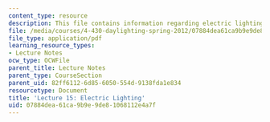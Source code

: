 ```yaml
---
content_type: resource
description: This file contains information regarding electric lighting.
file: /media/courses/4-430-daylighting-spring-2012/07884dea61ca9b9e9de81068112e4a7f_MIT4_430S12_lec15.pdf
file_type: application/pdf
learning_resource_types:
- Lecture Notes
ocw_type: OCWFile
parent_title: Lecture Notes
parent_type: CourseSection
parent_uid: 82ff6112-6d85-6050-554d-9138fda1e834
resourcetype: Document
title: 'Lecture 15: Electric Lighting'
uid: 07884dea-61ca-9b9e-9de8-1068112e4a7f
---
```

